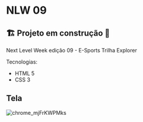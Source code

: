 # NLW 09

## 🏗️ Projeto em construção 🚧

Next Level Week edição 09 - E-Sports
Trilha Explorer

Tecnologias:

- HTML 5
- CSS 3

## Tela

![chrome_mjFrKWPMks](https://user-images.githubusercontent.com/66702430/190051525-6ef07356-4190-4de8-8f67-4f30aa4ba137.png)
